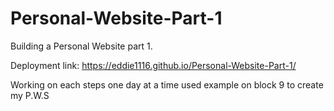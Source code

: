 # Personal-Website-Part-1
Building a Personal Website part 1.

Deployment link: https://eddie1116.github.io/Personal-Website-Part-1/

Working on each steps one day at a time used example on block 9 to create my P.W.S